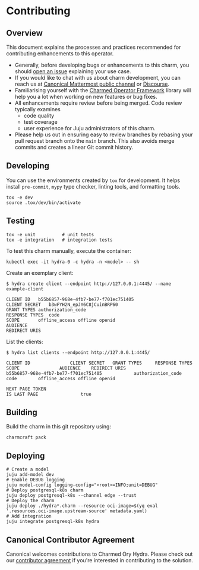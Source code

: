 # Contributing

## Overview

This document explains the processes and practices recommended for contributing
enhancements to this operator.

- Generally, before developing bugs or enhancements to this charm, you
  should [open an issue](https://github.com/canonical/hydra-operator/issues)
  explaining your use case.
- If you would like to chat with us about charm development, you can reach
  us
  at [Canonical Mattermost public channel](https://chat.charmhub.io/charmhub/channels/charm-dev)
  or [Discourse](https://discourse.charmhub.io/).
- Familiarising yourself with
  the [Charmed Operator Framework](https://juju.is/docs/sdk) library
  will help you a lot when working on new features or bug fixes.
- All enhancements require review before being merged. Code review typically
  examines
  - code quality
  - test coverage
  - user experience for Juju administrators of this charm.
- Please help us out in ensuring easy to review branches by rebasing your pull
  request branch onto the `main` branch. This also avoids merge commits and
  creates a linear Git commit history.

## Developing

You can use the environments created by `tox` for development. It helps
install `pre-commit`, `mypy` type checker, linting tools, and formatting tools.

```shell
tox -e dev
source .tox/dev/bin/activate
```

## Testing

```shell
tox -e unit          # unit tests
tox -e integration   # integration tests
```

To test this charm manually, execute the container:

```shell
kubectl exec -it hydra-0 -c hydra -n <model> -- sh
```

Create an exemplary client:

```shell
$ hydra create client --endpoint http://127.0.0.1:4445/ --name example-client

CLIENT ID	b55b6857-968e-4fb7-be77-f701ec751405
CLIENT SECRET	b3wFYH2N_epJY6C8jCuinBRP60
GRANT TYPES	authorization_code
RESPONSE TYPES	code
SCOPE		offline_access offline openid
AUDIENCE
REDIRECT URIS
```

List the clients:

```shell
$ hydra list clients --endpoint http://127.0.0.1:4445/

CLIENT ID				CLIENT SECRET	GRANT TYPES		RESPONSE TYPES	SCOPE				AUDIENCE	REDIRECT URIS
b55b6857-968e-4fb7-be77-f701ec751405			authorization_code	code		offline_access offline openid

NEXT PAGE TOKEN
IS LAST PAGE				true
```

## Building

Build the charm in this git repository using:

```shell
charmcraft pack
```

## Deploying

```shell
# Create a model
juju add-model dev
# Enable DEBUG logging
juju model-config logging-config="<root>=INFO;unit=DEBUG"
# Deploy postgresql-k8s charm
juju deploy postgresql-k8s --channel edge --trust
# Deploy the charm
juju deploy ./hydra*.charm --resource oci-image=$(yq eval '.resources.oci-image.upstream-source' metadata.yaml)
# Add integration
juju integrate postgresql-k8s hydra
```

## Canonical Contributor Agreement

Canonical welcomes contributions to Charmed Ory Hydra. Please check out
our [contributor agreement](https://ubuntu.com/legal/contributors) if you're
interested in contributing to the solution.
